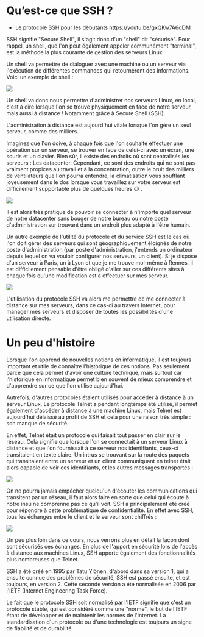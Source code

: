 # Qu’est-ce que SSH ?

- Le protocole SSH pour les débutants https://youtu.be/gxQKw7A6qDM

SSH signifie "Secure Shell", il s'agit donc d'un "shell" dit "sécurisé". Pour rappel, un shell, que l'on peut également appeler communément "terminal", est la méthode la plus courante de gestion des serveurs Linux.

Un shell va permettre de dialoguer avec une machine ou un serveur via l'exécution de différentes commandes qui retourneront des informations. Voici un exemple de shell :

![](https://www.it-connect.fr/wp-content-itc/uploads/2015/07/exemple-shell-01.jpg)

Un shell va donc nous permettre d'administrer nos serveurs Linux, en local, c'est à dire lorsque l'on se trouve physiquement en face de notre serveur, mais aussi à distance ! Notamment grâce à Secure Shell (SSH).

L'administration à distance est aujourd'hui vitale lorsque l'on gère un seul serveur, comme des milliers.

Imaginez que l'on doive, à chaque fois que l'on souhaite effectuer une opération sur un serveur, se trouver en face de celui-ci avec un écran, une souris et un clavier. Bien sûr, il existe des endroits où sont centralisés les serveurs : Les datacenter. Cependant, ce sont des endroits qui ne sont pas vraiment propices au travail et à la concentration, outre le bruit des milliers de ventilateurs que l'on pourra entendre, la climatisation vous soufflant joyeusement dans le dos lorsque vous travaillez sur votre serveur est difficilement supportable plus de quelques heures 😉 .

![](https://www.it-connect.fr/wp-content-itc/uploads/2015/07/ssh-exemple-01.jpg)

Il est alors très pratique de pouvoir se connecter à n'importe quel serveur de notre datacenter sans bouger de notre bureau ou notre poste d'administration sur trouvant dans un endroit plus adapté à l'être humain.

Un autre exemple de l'utilité du protocole et du service SSH est le cas où l'on doit gérer des serveurs qui sont géographiquement éloignés de notre poste d'administration (par poste d'administration, j'entends un ordinateur depuis lequel on va vouloir configurer nos serveurs, un client). Si je dispose d'un serveur à Paris, un à Lyon et que je me trouve moi-même à Rennes, il est difficilement pensable d'être obligé d'aller sur ces différents sites à chaque fois qu'une modification est à effectuer sur mes serveur.

![](https://www.it-connect.fr/wp-content-itc/uploads/2015/07/ssh-exemple-02.jpg)

L'utilisation du protocole SSH va alors me permettre de me connecter à distance sur mes serveurs, dans ce cas-ci au travers Internet, pour manager mes serveurs et disposer de toutes les possibilités d'une utilisation directe.

# Un peu d'histoire

Lorsque l'on apprend de nouvelles notions en informatique, il est toujours important et utile de connaître l'historique de ces notions. Pas seulement parce que cela permet d'avoir une culture technique, mais surtout car l'historique en informatique permet bien souvent de mieux comprendre et d'apprendre sur ce que l'on utilise aujourd'hui.

Autrefois, d'autres protocoles étaient utilisés pour accéder à distance à un serveur Linux. Le protocole Telnet a pendant longtemps été utilisé, il permet également d'accéder à distance à une machine Linux, mais Telnet est aujourd'hui délaissé au profit de SSH et cela pour une raison très simple : son manque de sécurité.

En effet, Telnet était un protocole qui faisait tout passer en clair sur le réseau. Cela signifie que lorsque l'on se connectait à un serveur Linux à distance et que l'on fournissait à ce serveur nos identifiants, ceux-ci transitaient en texte claire. Un intrus se trouvant sur la route des paquets qui transitaient entre un serveur et un client communiquant en telnet était alors capable de voir ces identifiants, et les autres messages transportés :

![](https://www.it-connect.fr/wp-content-itc/uploads/2015/07/schema-telnet-01.jpg)

On ne pourra jamais empêcher quelqu'un d'écouter les communications qui transitent par un réseau, il faut alors faire en sorte que celui qui écoute à notre insu ne comprenne pas ce qu'il voit. SSH a principalement été créé pour répondre à cette problématique de confidentialité. En effet avec SSH, tous les échanges entre le client et le serveur sont chiffrés :

![](https://www.it-connect.fr/wp-content-itc/uploads/2015/07/schema-ssh-01.jpg)

Un peu plus loin dans ce cours, nous verrons plus en détail la façon dont sont sécurisés ces échanges. En plus de l'apport en sécurité lors de l'accès à distance aux machines Linux, SSH apporte également des fonctionnalités plus nombreuses que Telnet.

SSH a été créé en 1995 par Tatu Ylönen, d'abord dans sa version 1, qui a ensuite connue des problèmes de sécurité, SSH est passé ensuite, et est toujours, en version 2. Cette seconde version a été normalisée en 2006 par l'IETF (Internet Engineering Task Force).

Le fait que le protocole SSH soit normalisé par l'IETF signifie que c'est un protocole stable, qui est considéré comme une "norme", le but de l'IETF étant de développer et de maintenir les normes de l'Internet. La standardisation d'un protocole ou d'une technologie est toujours un signe de fiabilité et de durabilité.
